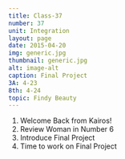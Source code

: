 ```yaml
---
title: Class-37
number: 37	
unit: Integration
layout: page
date: 2015-04-20
img: generic.jpg
thumbnail: generic.jpg
alt: image-alt
caption: Final Project
3A: 4-23
8th: 4-24
topic: Findy Beauty
---
```


1. Welcome Back from Kairos!
2. Review Woman in Number 6
3. Introduce Final Project
4. Time to work on Final Project

